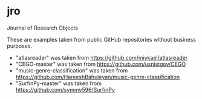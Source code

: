 # jro
Journal of Research Objects


These are examples taken from public GitHub repositories without business purposes.


* "atlasreader" was taken from https://github.com/miykael/atlasreader
* "CEGO-master" was taken from https://github.com/usnistgov/CEGO
* "music-genre-classification" was taken from https://github.com/HareeshBahuleyan/music-genre-classification
* "SurfinPy-master" was taken from https://github.com/symmy596/SurfinPy
